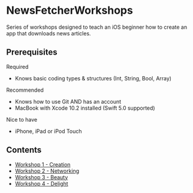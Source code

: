 # NewsFetcherWorkshops

Series of workshops designed to teach an iOS beginner how to create an app that downloads news articles.

## Prerequisites

Required
- Knows basic coding types & structures (Int, String, Bool, Array)

Recommended
- Knows how to use Git AND has an account
- MacBook with Xcode 10.2 installed (Swift 5.0 supported)

Nice to have
- iPhone, iPad or iPod Touch

## Contents

- [Workshop 1 - Creation](./Workshop1/Workshop1-Creation.md)
- [Workshop 2 - Networking](./Workshop2/Workshop2-Networking.md)
- [Workshop 3 - Beauty](./Workshop3/Workshop3-Beautiful.md)
- [Workshop 4 - Delight](./Workshop4/Workshop4-Delightful.md)
